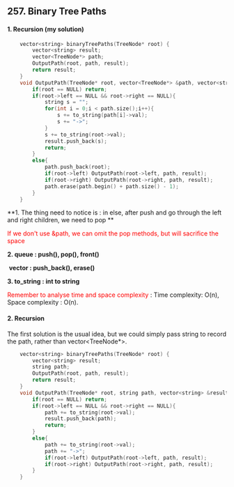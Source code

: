 ## 257. Binary Tree Paths

#### 1. Recursion (my solution) 

```c++
	vector<string> binaryTreePaths(TreeNode* root) {
        vector<string> result;
        vector<TreeNode*> path;
        OutputPath(root, path, result);
        return result;
    }
    void OutputPath(TreeNode* root, vector<TreeNode*> &path, vector<string> &result){
        if(root == NULL) return;
        if(root->left == NULL && root->right == NULL){
            string s = "";
            for(int i = 0;i < path.size();i++){
                s += to_string(path[i]->val);
                s += "->";
            }
            s += to_string(root->val);
            result.push_back(s);
            return;
        }
        else{
            path.push_back(root);
            if(root->left) OutputPath(root->left, path, result);
            if(root->right) OutputPath(root->right, path, result);
            path.erase(path.begin() + path.size() - 1);
        }
    }
```

**1. The thing need to notice is : in else, after push and go through the left and right children, we need to pop **

<font color='red'>If we  don't use &path, we can omit the pop methods, but will sacrifice the space</font> 

**2. queue : push(), pop(), front()**

​    **vector : push_back(), erase()**

**3. to_string : int to string**

<font color="red">Remember to analyse time and space complexity</font> : Time complexity: O(n), Space complexity : O(n). 

#### 2. Recursion

The first solution is the usual idea, but we could simply pass string to record the path, rather than vector<TreeNode*>.

```c++
	vector<string> binaryTreePaths(TreeNode* root) {
        vector<string> result;
        string path;
        OutputPath(root, path, result);
        return result;
    }
    void OutputPath(TreeNode* root, string path, vector<string> &result){
        if(root == NULL) return;
        if(root->left == NULL && root->right == NULL){
            path += to_string(root->val);
            result.push_back(path);
            return;
        }
        else{
            path += to_string(root->val);
            path += "->";
            if(root->left) OutputPath(root->left, path, result);
            if(root->right) OutputPath(root->right, path, result);
        }
    }
```



